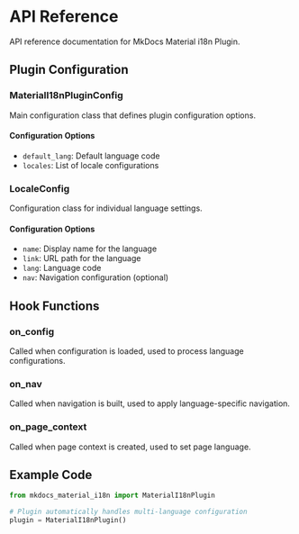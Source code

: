 # API Reference

API reference documentation for MkDocs Material i18n Plugin.

## Plugin Configuration

### MaterialI18nPluginConfig

Main configuration class that defines plugin configuration options.

#### Configuration Options

- `default_lang`: Default language code
- `locales`: List of locale configurations

### LocaleConfig

Configuration class for individual language settings.

#### Configuration Options

- `name`: Display name for the language
- `link`: URL path for the language
- `lang`: Language code
- `nav`: Navigation configuration (optional)

## Hook Functions

### on_config

Called when configuration is loaded, used to process language configurations.

### on_nav

Called when navigation is built, used to apply language-specific navigation.

### on_page_context

Called when page context is created, used to set page language.

## Example Code

```python
from mkdocs_material_i18n import MaterialI18nPlugin

# Plugin automatically handles multi-language configuration
plugin = MaterialI18nPlugin()
```
